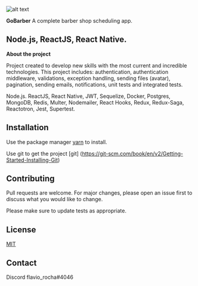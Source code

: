 
![alt text](https://user-images.githubusercontent.com/30816078/77945877-3c347680-7276-11ea-82d8-0e87c0c13e41.png)

**GoBarber**
A complete barber shop scheduling app. 

Node.js, ReactJS, React Native.
---

**About the project**

Project created to develop new skills with the most current and incredible technologies. This project includes: authentication, authentication middleware, validations, exception handling, sending files (avatar), pagination, sending emails, notifications, unit tests and integrated tests.

Node.js. ReactJS, React Native, JWT, Sequelize, Docker, Postgres, MongoDB, Redis, Multer, Nodemailer, React Hooks, Redux, Redux-Saga, Reactotron, Jest, Supertest. 


## Installation

Use the package manager [yarn](https://yarnpkg.com/getting-started/install) to install.

Use git to get the project [git] (https://git-scm.com/book/en/v2/Getting-Started-Installing-Git)


## Contributing
Pull requests are welcome. For major changes, please open an issue first to discuss what you would like to change.

Please make sure to update tests as appropriate.


## License
[MIT](https://choosealicense.com/licenses/mit/)

## Contact

Discord
flavio_rocha#4046
